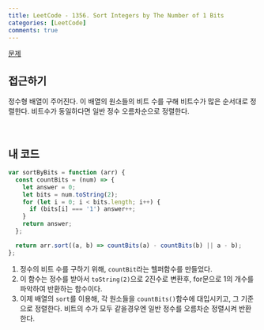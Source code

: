 ```yaml
---
title: LeetCode - 1356. Sort Integers by The Number of 1 Bits
categories: [LeetCode]
comments: true
---
```


[문제](https://leetcode.com/problems/sort-integers-by-the-number-of-1-bits/)

## 접근하기

정수형 배열이 주어진다. 이 배열의 원소들의 비트 수를 구해 비트수가 많은 순서대로 정렬한다. 비트수가 동일하다면 일반 정수 오름차순으로 정렬한다.

<br>

## 내 코드

```js
var sortByBits = function (arr) {
  const countBits = (num) => {
    let answer = 0;
    let bits = num.toString(2);
    for (let i = 0; i < bits.length; i++) {
      if (bits[i] === '1') answer++;
    }
    return answer;
  };

  return arr.sort((a, b) => countBits(a) - countBits(b) || a - b);
};
```

1. 정수의 비트 수를 구하기 위해, `countBit`라는 헬퍼함수를 만들었다.
2. 이 함수는 정수를 받아서 `toString(2)`으로 2진수로 변환후, for문으로 1의 개수를 파악하여 반환하는 함수이다.
3. 이제 배열의 `sort`를 이용해, 각 원소들을 `countBits()`함수에 대입시키고, 그 기준으로 정렬한다. 비트의 수가 모두 같을경우엔 일반 정수를 오름차순 정렬시켜 반환한다.
